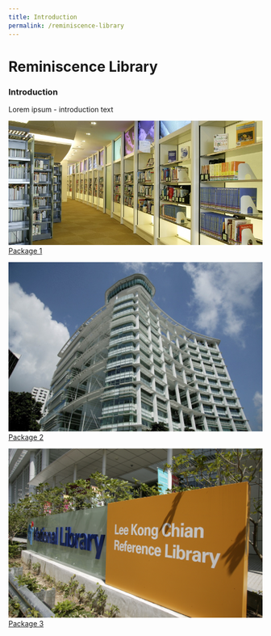 ```yaml
---
title: Introduction
permalink: /reminiscence-library
---
```


# Reminiscence Library

### Introduction

Lorem ipsum - introduction text



[![Package 1](/images/about-us/genref-stacks-v2.jpg)
Package 1](/reminiscence-library/reminiscencelibrary-01)

[![Package 2](/images/about-us/National-Collection-v2.jpg)
Package 2](/reminiscence-library/reminiscencelibrary-02)

[![Package 3](/images/about-us/lkcrl-signboard.jpeg)Package 3](/reminiscence-library/reminiscencelibrary-02)